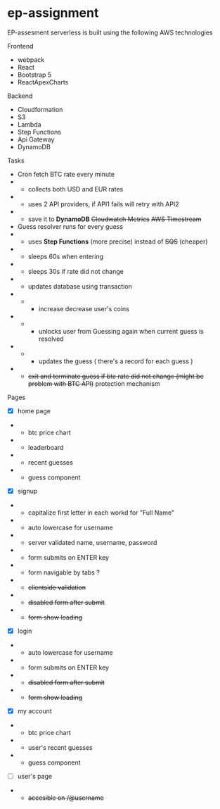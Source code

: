 # ep-assignment

EP-assesment serverless is built using the following AWS technologies

Frontend
- webpack 
- React 
- Bootstrap 5 
- ReactApexCharts 

Backend
- Cloudformation 
- S3 
- Lambda 
- Step Functions
- Api Gateway 
- DynamoDB

Tasks
- Cron fetch BTC rate every minute 
- - collects both USD and EUR rates
- - uses 2 API providers, if API1 fails will retry with API2
- - save it to **DynamoDB** ~~Cloudwatch Metrics~~  ~~AWS Timestream~~ 
- Guess resolver runs for every guess
- - uses **Step Functions** (more precise) instead of ~~SQS~~ (cheaper)
- - sleeps 60s when entering
- - sleeps 30s if rate did not change
- - updates database using transaction
- - - increase decrease user's coins
- - - unlocks user from Guessing again when current guess is resolved
- - - updates the guess ( there's a record for each guess )
- - ~~exit and terminate guess if btc rate did not change (might be problem with BTC API)~~ protection mechanism

Pages
- [x] home page
- - btc price chart
- - leaderboard
- - recent guesses
- - guess component
- [x] signup
- - capitalize first letter in each workd for "Full Name"
- - auto lowercase for username
- - server validated name, username, password
- - form submits on ENTER key
- - form navigable by tabs ?
- - ~~clientside validation~~
- - ~~disabled form after submit~~
- - ~~form show loading~~

- [x] login
- - auto lowercase for username
- - form submits on ENTER key
- - ~~disabled form after submit~~
- - ~~form show loading~~

- [x] my account 
- - btc price chart
- - user's recent guesses 
- - guess component

- [ ] user's page
- - ~~accesible on /@username~~
